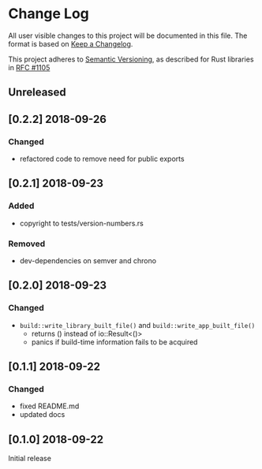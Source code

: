 # Change Log

All user visible changes to this project will be documented in this file. The format is based on [Keep a Changelog](http://keepachangelog.com/).

This project adheres to [Semantic Versioning](http://semver.org/), as described for Rust libraries in [RFC #1105](https://github.com/rust-lang/rfcs/blob/master/text/1105-api-evolution.md)

## Unreleased

## \[0.2.2\] 2018-09-26

### Changed
- refactored code to remove need for public exports

## \[0.2.1\] 2018-09-23

### Added
- copyright to tests/version-numbers.rs

### Removed
- dev-dependencies on semver and chrono

## \[0.2.0\] 2018-09-23

### Changed
- `build::write_library_built_file()` and `build::write_app_built_file()`
    - returns () instead of io::Result<()>
    - panics if build-time information fails to be acquired

## \[0.1.1\] 2018-09-22

### Changed
- fixed README.md
- updated docs

## \[0.1.0\] 2018-09-22
Initial release